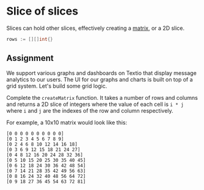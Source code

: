 # Slice of slices

Slices can hold other slices, effectively creating a [matrix](https://en.wikipedia.org/wiki/Matrix_(mathematics)), or a 2D slice.

```go
rows := [][]int{}
```

## Assignment

We support various graphs and dashboards on Textio that display message analytics to our users. The UI for our graphs and charts is built on top of a grid system. Let's build some grid logic.

Complete the `createMatrix` function. It takes a number of rows and columns and returns a 2D slice of integers where the value of each cell is `i * j` where `i` and `j` are the indexes of the row and column respectively.

For example, a 10x10 matrix would look like this:

```
[0 0 0 0 0 0 0 0 0 0] 
[0 1 2 3 4 5 6 7 8 9] 
[0 2 4 6 8 10 12 14 16 18] 
[0 3 6 9 12 15 18 21 24 27] 
[0 4 8 12 16 20 24 28 32 36] 
[0 5 10 15 20 25 30 35 40 45] 
[0 6 12 18 24 30 36 42 48 54] 
[0 7 14 21 28 35 42 49 56 63] 
[0 8 16 24 32 40 48 56 64 72] 
[0 9 18 27 36 45 54 63 72 81] 
```